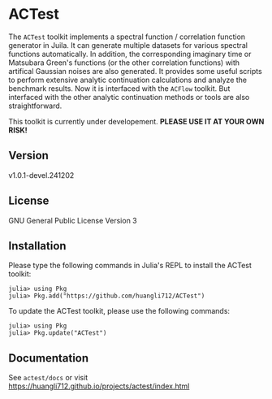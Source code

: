 # ACTest

The `ACTest` toolkit implements a spectral function / correlation function generator in Juila. It can generate multiple datasets for various spectral functions automatically. In addition, the corresponding imaginary time or Matsubara Green's functions (or the other correlation functions) with artifical Gaussian noises are also generated. It provides some useful scripts to perform extensive analytic continuation calculations and analyze the benchmark results. Now it is interfaced with the `ACFlow` toolkit. But interfaced with the other analytic continuation methods or tools are also straightforward.

This toolkit is currently under developement. **PLEASE USE IT AT YOUR OWN RISK!**

## Version

v1.0.1-devel.241202

## License

GNU General Public License Version 3

## Installation

Please type the following commands in Julia's REPL to install the ACTest toolkit:

```julia-repl
julia> using Pkg
julia> Pkg.add("https://github.com/huangli712/ACTest")
```

To update the ACTest toolkit, please use the following commands:

```julia-repl
julia> using Pkg
julia> Pkg.update("ACTest")
```

## Documentation

See `actest/docs` or visit https://huangli712.github.io/projects/actest/index.html
